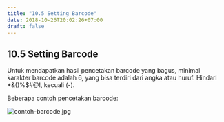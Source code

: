 ```yaml
---
title: "10.5 Setting Barcode"
date: 2018-10-26T20:02:26+07:00
draft: false
---
```

## 10.5 Setting Barcode

Untuk mendapatkan hasil pencetakan barcode yang bagus, minimal karakter barcode adalah 6, yang bisa terdiri dari angka atau huruf. Hindari *&()%$#@!, kecuali (-).

Beberapa contoh pencetakan barcode:

![contoh-barcode.jpg](/assets/contoh-barcode.jpg)